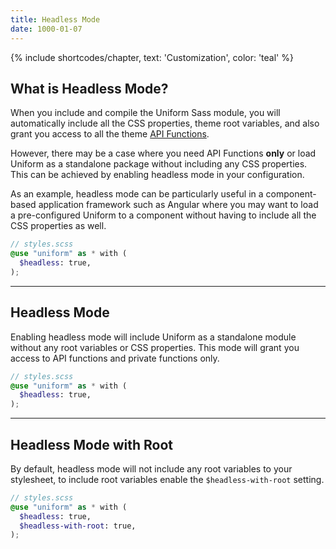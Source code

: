 ```yaml
---
title: Headless Mode
date: 1000-01-07
---
```


{% include shortcodes/chapter, text: 'Customization', color: 'teal' %}

## What is Headless Mode?

When you include and compile the Uniform Sass module, you will automatically include all the CSS properties, theme root variables, and also grant you access to all the theme <a class="hover:underline" href="/get-started/api-functions/" target="_black">API Functions</a>. 

However, there may be a case where you need API Functions **only** or load Uniform as a standalone package without including any CSS properties. This can be achieved by enabling headless mode in your configuration.

As an example, headless mode can be particularly useful in a component-based application framework such as Angular where you may want to load a pre-configured Uniform to a component without having to include all the CSS properties as well.

```scss
// styles.scss
@use "uniform" as * with (
  $headless: true,
);
```

---


## Headless Mode

Enabling headless mode will include Uniform as a standalone module without any root variables or CSS properties. This mode will grant you access to API functions and private functions only.

```scss
// styles.scss
@use "uniform" as * with (
  $headless: true,
);
```

---


## Headless Mode with Root

By default, headless mode will not include any root variables to your stylesheet, to include root variables enable the `$headless-with-root` setting.

```scss
// styles.scss
@use "uniform" as * with (
  $headless: true,
  $headless-with-root: true,
);
```
